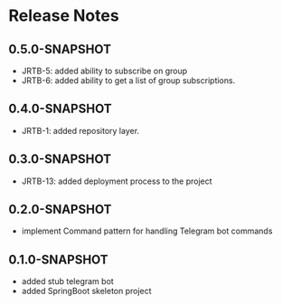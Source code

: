 # Release Notes

## 0.5.0-SNAPSHOT

* JRTB-5: added ability to subscribe on group
* JRTB-6: added ability to get a list of group subscriptions.

## 0.4.0-SNAPSHOT

*   JRTB-1: added repository layer.

## 0.3.0-SNAPSHOT

* JRTB-13: added deployment process to the project

## 0.2.0-SNAPSHOT

* implement Command pattern for handling Telegram bot commands

## 0.1.0-SNAPSHOT

* added stub telegram bot
* added SpringBoot skeleton project